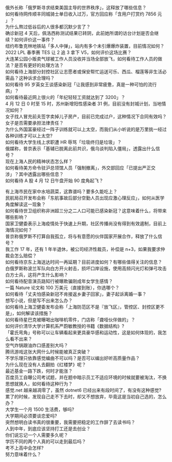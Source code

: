 俄外长称「俄罗斯寻求结束美国主导的世界秩序」，这释放了哪些信息？  
如何看待网传顺丰同城骑士单日收入过万，官方回应称「含用户打赏约 7856 元 」？  
为什么熬过低谷后的人很多都沉默少言了？  
确诊新冠 4 天后，佩洛西称测试结果已转阴，此前她所谓的访台计划是否会继续？如何评价这一事件？  
纽约布鲁克林地铁站「多人中弹」，站内有多个未引爆爆炸装置，目前情况如何？  
2022 LPL 春季赛 TES 让 2 追 3 拿下 V5，如何评价这场比赛？  
大连某公园小贩卖气球被工作人员没收并当场全部放飞，如何看待工作人员的做法？是否有更好的处理方法？  
如何看待上海部分封控社区让志愿者或保安帮忙运送可乐、西瓜、榴莲等非生活必需品？这种诉求合理吗？  
如何看待 95 岁英女王谈感染新冠「让我感到非常疲惫，真是一种可怕的流行病」？  
如何看待最近网上很火的「年纪轻轻工资就达到了 3200」？  
4 月 12 日 0 时至 15 时，苏州新增阳性感染者 31 例，目前没有封城计划，当地情况如何？  
女子找人冒充前夫签字卖掉儿子房产，目前已完成过户，这种情况下合同有效吗？女子是否需要承担法律责任？  
为什么外国富豪经过一阵子训练就可以上太空，而我们从小听说的是万里挑一经过各种训练才可以上太空?  
如何看待大学生线上求职遭 HR 辱骂「垃圾终归是垃圾」？  
俄媒称，普京表示「基辅已脱离此前共识，俄乌谈判陷入僵局」，透露出什么信号？  
现在上海人民的精神状态怎么样？  
如何看待美方命令驻沪总领馆人员「强制撤离」，外交部回应「已提出严正交涉」？其中透露出哪些信息？  
如何看待 A 股 4 月 12 日午盘开始 90 度角起飞？
  
有上海市民在家中水培蔬菜，这靠谱吗？要多久能吃上？  
民航局召开发布会称「东航事故后部分空勤人员出现应激心理反应」，如何从医学角度解读这一现象？  
如何看待世卫组织称非洲超三分之二人口可能已感染新冠？这意味着什么，将带来哪些影响？  
国家卫健委表示上海疫情处于快速上升期，社区传播尚没有得到有效遏制，目前上海情况如何？  
普京称俄罗斯不打算自我孤立，将与有意愿的伙伴国家开展合作，释放了什么信号？  
我工作 17 年，还有 1 年半退休，被公司经济性裁员，补偿是 n+3，如果我要求仲裁会怎么赔偿？  
如何看待京东上海送达时间一再延期？目前进度如何？有哪些值得关注的信息？  
白俄罗斯称波兰军队向白方开火射击，损坏口岸设施，使用高频闪光灯和弹弓攻击白方士兵，这将产生什么影响？  
如何看待配音演员路知行被曝欺骗刚成年女学生感情？  
一篇 Nature 论文和 100 万美元（直接到账），你选哪个？  
如何看待「丈夫怕感染新冠不肯接返乡妻子回家」，妻子起诉离婚一事？  
想写小说，但是写不出来怎么办？  
如何看待上海卫健委发布会称「上海防范区不是『放飞区』，管控区、封控区更不是」，如何解读该措施？  
如何看待星巴克被曝喝出咖啡机零件，门店称「聋哑伙伴做的」？  
如何评价清华大学计算机系严蔚敏教授的书籍《数据结构》?  
「霍氏弯角」号称可以让车辆看起来更具豪华感和运动性，这是如何体现的，我怎么看不出来？  
空气炸锅跟油炸口感差别大吗？  
腾讯游戏这张大网什么时候能被真正突破？  
不学乐理只依靠感觉编曲不可以吗？是否可以编出好听高质量作品？  
为什么现在没有人去翻拍《红楼梦》呢？  
最近基金一路下跌，何时才能涨？  
百度员工自曝公司考试题，并在题中暗示员工不适应环境的时候就要被淘汰，不换思想就换人，如何看待这种行为？  
感觉.net 越来越凋零了，虽然 dotnet6 已经出来有段时间了，有没有这种感觉?  
累了的时候，发现自己走不下去时，却又不想放弃，毕竟这是当初自己选的，怎么办？  
大学生一个月 1500 生活费，够吗?  
大学期间必须要谈恋爱吗?  
突然想明白读书真的很重要，我需要把稳定的工作辞了去读书吗？  
人到中年，到底应该坚持打工还是去创业？  
你们说忘记一个人需要多久呢？  
学历不同的两个人真的可以走到最后吗？  
考不上高中会怎样?  
努力意味着什么？  
